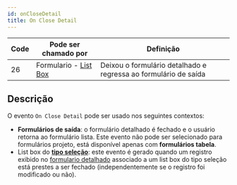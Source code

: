 ```yaml
---
id: onCloseDetail
title: On Close Detail
---
```


| Code | Pode ser chamado por                                     | Definição                                                       |
| ---- | -------------------------------------------------------- | --------------------------------------------------------------- |
| 26   | Formulario - [List Box](FormObjects/listbox_overview.md) | Deixou o formulário detalhado e regressa ao formulário de saída |

## Descrição

O evento `On Close Detail` pode ser usado nos seguintes contextos:

- **Formulários de saída**: o formulário detalhado é fechado e o usuário retorna ao formulário lista. Este evento não pode ser selecionado para formulários projeto, está disponível apenas com **formulários tabela**.
- List box do [**tipo seleção**](FormObjects/listbox_overview.md#list-box-selection): este evento é gerado quando um registro exibido no [formulario detalhado](FormObjects/properties_ListBox.md#detail-form-name) associado a um list box do tipo seleção está prestes a ser fechado (independentemente se o registro foi modificado ou não).

